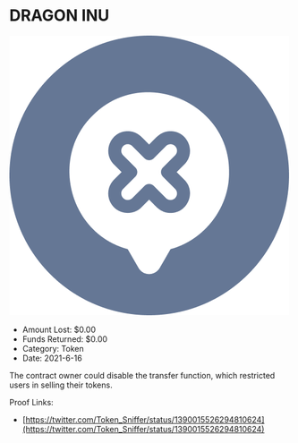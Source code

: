 # DRAGON INU
![DRAGON INU](/rektimages/DRAGON-INU.png)
- Amount Lost: $0.00
- Funds Returned: $0.00
- Category: Token
- Date: 2021-6-16

The contract owner could disable the transfer function, which restricted users in selling their tokens.  
  



Proof Links:
- [https://twitter.com/Token_Sniffer/status/1390015526294810624](https://twitter.com/Token_Sniffer/status/1390015526294810624)



